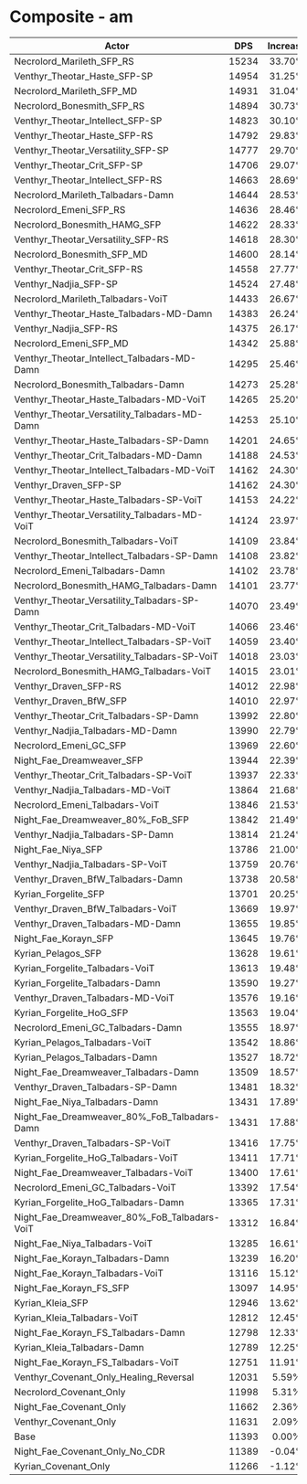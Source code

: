 # Composite - am
| Actor | DPS | Increase |
|---|:---:|:---:|
|Necrolord_Marileth_SFP_RS|15234|33.70%|
|Venthyr_Theotar_Haste_SFP-SP|14954|31.25%|
|Necrolord_Marileth_SFP_MD|14931|31.04%|
|Necrolord_Bonesmith_SFP_RS|14894|30.73%|
|Venthyr_Theotar_Intellect_SFP-SP|14823|30.10%|
|Venthyr_Theotar_Haste_SFP-RS|14792|29.83%|
|Venthyr_Theotar_Versatility_SFP-SP|14777|29.70%|
|Venthyr_Theotar_Crit_SFP-SP|14706|29.07%|
|Venthyr_Theotar_Intellect_SFP-RS|14663|28.69%|
|Necrolord_Marileth_Talbadars-Damn|14644|28.53%|
|Necrolord_Emeni_SFP_RS|14636|28.46%|
|Necrolord_Bonesmith_HAMG_SFP|14622|28.33%|
|Venthyr_Theotar_Versatility_SFP-RS|14618|28.30%|
|Necrolord_Bonesmith_SFP_MD|14600|28.14%|
|Venthyr_Theotar_Crit_SFP-RS|14558|27.77%|
|Venthyr_Nadjia_SFP-SP|14524|27.48%|
|Necrolord_Marileth_Talbadars-VoiT|14433|26.67%|
|Venthyr_Theotar_Haste_Talbadars-MD-Damn|14383|26.24%|
|Venthyr_Nadjia_SFP-RS|14375|26.17%|
|Necrolord_Emeni_SFP_MD|14342|25.88%|
|Venthyr_Theotar_Intellect_Talbadars-MD-Damn|14295|25.46%|
|Necrolord_Bonesmith_Talbadars-Damn|14273|25.28%|
|Venthyr_Theotar_Haste_Talbadars-MD-VoiT|14265|25.20%|
|Venthyr_Theotar_Versatility_Talbadars-MD-Damn|14253|25.10%|
|Venthyr_Theotar_Haste_Talbadars-SP-Damn|14201|24.65%|
|Venthyr_Theotar_Crit_Talbadars-MD-Damn|14188|24.53%|
|Venthyr_Theotar_Intellect_Talbadars-MD-VoiT|14162|24.30%|
|Venthyr_Draven_SFP-SP|14162|24.30%|
|Venthyr_Theotar_Haste_Talbadars-SP-VoiT|14153|24.22%|
|Venthyr_Theotar_Versatility_Talbadars-MD-VoiT|14124|23.97%|
|Necrolord_Bonesmith_Talbadars-VoiT|14109|23.84%|
|Venthyr_Theotar_Intellect_Talbadars-SP-Damn|14108|23.82%|
|Necrolord_Emeni_Talbadars-Damn|14102|23.78%|
|Necrolord_Bonesmith_HAMG_Talbadars-Damn|14101|23.77%|
|Venthyr_Theotar_Versatility_Talbadars-SP-Damn|14070|23.49%|
|Venthyr_Theotar_Crit_Talbadars-MD-VoiT|14066|23.46%|
|Venthyr_Theotar_Intellect_Talbadars-SP-VoiT|14059|23.40%|
|Venthyr_Theotar_Versatility_Talbadars-SP-VoiT|14018|23.03%|
|Necrolord_Bonesmith_HAMG_Talbadars-VoiT|14015|23.01%|
|Venthyr_Draven_SFP-RS|14012|22.98%|
|Venthyr_Draven_BfW_SFP|14010|22.97%|
|Venthyr_Theotar_Crit_Talbadars-SP-Damn|13992|22.80%|
|Venthyr_Nadjia_Talbadars-MD-Damn|13990|22.79%|
|Necrolord_Emeni_GC_SFP|13969|22.60%|
|Night_Fae_Dreamweaver_SFP|13944|22.39%|
|Venthyr_Theotar_Crit_Talbadars-SP-VoiT|13937|22.33%|
|Venthyr_Nadjia_Talbadars-MD-VoiT|13864|21.68%|
|Necrolord_Emeni_Talbadars-VoiT|13846|21.53%|
|Night_Fae_Dreamweaver_80%_FoB_SFP|13842|21.49%|
|Venthyr_Nadjia_Talbadars-SP-Damn|13814|21.24%|
|Night_Fae_Niya_SFP|13786|21.00%|
|Venthyr_Nadjia_Talbadars-SP-VoiT|13759|20.76%|
|Venthyr_Draven_BfW_Talbadars-Damn|13738|20.58%|
|Kyrian_Forgelite_SFP|13701|20.25%|
|Venthyr_Draven_BfW_Talbadars-VoiT|13669|19.97%|
|Venthyr_Draven_Talbadars-MD-Damn|13655|19.85%|
|Night_Fae_Korayn_SFP|13645|19.76%|
|Kyrian_Pelagos_SFP|13628|19.61%|
|Kyrian_Forgelite_Talbadars-VoiT|13613|19.48%|
|Kyrian_Forgelite_Talbadars-Damn|13590|19.27%|
|Venthyr_Draven_Talbadars-MD-VoiT|13576|19.16%|
|Kyrian_Forgelite_HoG_SFP|13563|19.04%|
|Necrolord_Emeni_GC_Talbadars-Damn|13555|18.97%|
|Kyrian_Pelagos_Talbadars-VoiT|13542|18.86%|
|Kyrian_Pelagos_Talbadars-Damn|13527|18.72%|
|Night_Fae_Dreamweaver_Talbadars-Damn|13509|18.57%|
|Venthyr_Draven_Talbadars-SP-Damn|13481|18.32%|
|Night_Fae_Niya_Talbadars-Damn|13431|17.89%|
|Night_Fae_Dreamweaver_80%_FoB_Talbadars-Damn|13431|17.88%|
|Venthyr_Draven_Talbadars-SP-VoiT|13416|17.75%|
|Kyrian_Forgelite_HoG_Talbadars-VoiT|13411|17.71%|
|Night_Fae_Dreamweaver_Talbadars-VoiT|13400|17.61%|
|Necrolord_Emeni_GC_Talbadars-VoiT|13392|17.54%|
|Kyrian_Forgelite_HoG_Talbadars-Damn|13365|17.31%|
|Night_Fae_Dreamweaver_80%_FoB_Talbadars-VoiT|13312|16.84%|
|Night_Fae_Niya_Talbadars-VoiT|13285|16.61%|
|Night_Fae_Korayn_Talbadars-Damn|13239|16.20%|
|Night_Fae_Korayn_Talbadars-VoiT|13116|15.12%|
|Night_Fae_Korayn_FS_SFP|13097|14.95%|
|Kyrian_Kleia_SFP|12946|13.62%|
|Kyrian_Kleia_Talbadars-VoiT|12812|12.45%|
|Night_Fae_Korayn_FS_Talbadars-Damn|12798|12.33%|
|Kyrian_Kleia_Talbadars-Damn|12789|12.25%|
|Night_Fae_Korayn_FS_Talbadars-VoiT|12751|11.91%|
|Venthyr_Covenant_Only_Healing_Reversal|12031|5.59%|
|Necrolord_Covenant_Only|11998|5.31%|
|Night_Fae_Covenant_Only|11662|2.36%|
|Venthyr_Covenant_Only|11631|2.09%|
|Base|11393|0.00%|
|Night_Fae_Covenant_Only_No_CDR|11389|-0.04%|
|Kyrian_Covenant_Only|11266|-1.12%|
